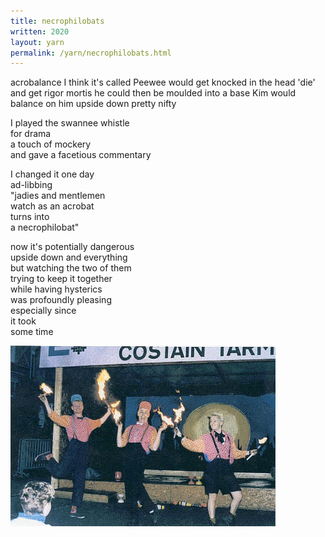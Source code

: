```yaml
---
title: necrophilobats
written: 2020
layout: yarn
permalink: /yarn/necrophilobats.html
---
```


<div class="poem">
acrobalance  
I think it's called  
Peewee would get knocked  
in the head  
'die'  
and get rigor mortis  
he could then be moulded  
into a base  
Kim would balance on him  
upside down  
pretty nifty


I played the swannee whistle  
for drama  
a touch of mockery  
and gave a facetious commentary  


I changed it one day  
ad-libbing  
"jadies and mentlemen  
watch as an acrobat  
turns into  
a necrophilobat"


now it's potentially dangerous  
upside down and everything  
but watching the two of them  
trying to keep it together  
while having hysterics  
was profoundly pleasing  
especially since  
it took  
some time
</div>

![The Weedplants](/assets/images/faves/weedplants.jpg "The Weedplants")

